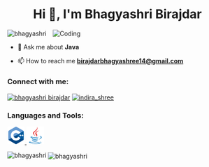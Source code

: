 <h1 align="center">Hi 👋, I'm Bhagyashri Birajdar</h1>
<img align ="right" alt="Coding" width="400"  src="https://www.teamplusindia.in/wp-content/uploads/2023/09/Hire-Java-Developers-in-India.jpg">

<p align="left"> <img src="https://komarev.com/ghpvc/?username=bhagyashri&label=Profile%20views&color=0e75b6&style=flat" alt="bhagyashri" /> </p>

- 💬 Ask me about **Java**

- 📫 How to reach me **birajdarbhagyashree14@gmail.com**

<h3 align="left">Connect with me:</h3>
<p align="left">
<a href="https://www.linkedin.com/in/bhagyashri-birajdar-252a1722a" target="blank"><img align="center" src="https://raw.githubusercontent.com/rahuldkjain/github-profile-readme-generator/master/src/images/icons/Social/linked-in-alt.svg" alt="bhagyashri birajdar" height="30" width="40" /></a>
<a href="https://www.hackerrank.com/indira_shree" target="blank"><img align="center" src="https://raw.githubusercontent.com/rahuldkjain/github-profile-readme-generator/master/src/images/icons/Social/hackerrank.svg" alt="indira_shree" height="30" width="40" /></a>
</p>

<h3 align="left">Languages and Tools:</h3>
<p align="left"> <a href="https://www.w3schools.com/cpp/" target="_blank" rel="noreferrer"> <img src="https://raw.githubusercontent.com/devicons/devicon/master/icons/cplusplus/cplusplus-original.svg" alt="cplusplus" width="40" height="40"/> </a> <a href="https://www.java.com" target="_blank" rel="noreferrer"> <img src="https://raw.githubusercontent.com/devicons/devicon/master/icons/java/java-original.svg" alt="java" width="40" height="40"/> </a> </p>

<p><img align="left" src="https://github-readme-stats.vercel.app/api/top-langs?username=bhagyashri&show_icons=true&locale=en&layout=compact" alt="bhagyashri" /></p>

<p>&nbsp;<img align="center" src="https://github-readme-stats.vercel.app/api?username=bhagyashri&show_icons=true&locale=en" alt="bhagyashri" /></p>
